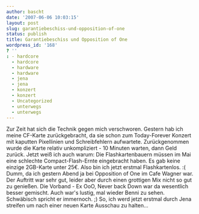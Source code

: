 ```yaml
---
author: bascht
date: '2007-06-06 10:03:15'
layout: post
slug: garantiebeschiss-und-opposition-of-one
status: publish
title: Garantiebeschiss und Opposition of One
wordpress_id: '168'
? ''
: - hardcore
  - hardcore
  - hardware
  - hardware
  - jena
  - jena
  - konzert
  - konzert
  - Uncategorized
  - unterwegs
  - unterwegs
---
```


Zur Zeit hat sich die Technik gegen mich verschworen. Gestern hab
ich meine CF-Karte zurückgebracht, da sie schon zum Today-Forever
Konzert mit kaputten Pixellinien und Schreibfehlern aufwartete.
Zurückgenommen wurde die Karte relativ unkompliziert - 10 Minuten
warten, dann Geld zurück. Jetzt weiß ich auch warum: Die
Flashkartenbauern müssen im Mai eine schlechte Compact-Flash-Ernte
eingebracht haben. Es gab keine einzige 2GB-Karte unter 25€. Also
bin ich jetzt erstmal Flashkartenlos. :( Dumm, da ich gestern Abend
ja bei Opposition of One im Cafe Wagner war. Der Auftritt war sehr
gut, leider aber durch einen grottigen Mix nicht so gut zu
genießen. Die Vorband - Ex OoO, Never back Down war da wesentlich
besser gemischt. Auch war's lustig, mal wieder Benni zu sehen.
Schwäbisch spricht er immernoch. ;) So, ich werd jetzt erstmal
durch Jena streifen um nach einer neuen Karte Ausschau zu halten...


